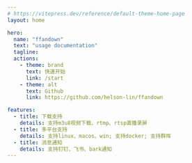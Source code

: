 ```yaml
---
# https://vitepress.dev/reference/default-theme-home-page
layout: home

hero:
  name: "ffandown"
  text: "usage documentation"
  tagline: 
  actions:
    - theme: brand
      text: 快速开始
      link: /start
    - theme: alt
      text: Github
      link: https://github.com/helson-lin/ffandown

features:
  - title: 下载支持
    details: 支持m3u8视频下载、rtmp、rtsp直播录屏
  - title: 多平台支持
    details: 支持linux、macos、win; 支持docker; 支持群晖
  - title: 消息通知
    details: 支持钉钉、飞书、bark通知
---
```


